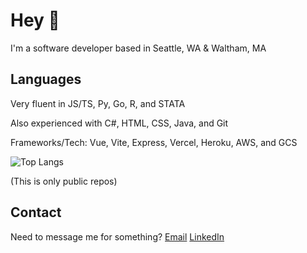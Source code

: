 # Hey 👋
I'm a software developer based in Seattle, WA & Waltham, MA

## Languages
Very fluent in JS/TS, Py, Go, R, and STATA 

Also experienced with C#, HTML, CSS, Java, and Git

Frameworks/Tech: Vue, Vite, Express, Vercel, Heroku, AWS, and GCS 

![Top Langs](https://github-readme-stats.vercel.app/api/top-langs/?username=TAJ4K&theme=tokyonight)

(This is only public repos)

## Contact
Need to message me for something? 
[Email](mailto:kobe@joltindustries.fish)
[LinkedIn](https://www.linkedin.com/in/jolt)
